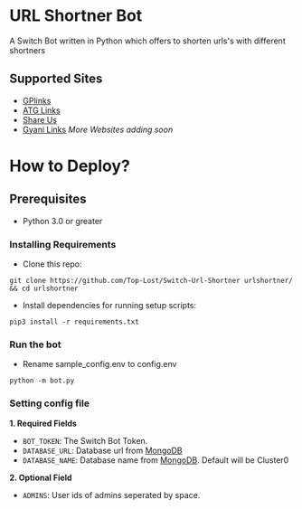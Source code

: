 # URL Shortner Bot
A Switch Bot written in Python which offers to shorten urls's with different shortners

## Supported Sites
- [GPlinks](https://gplinks.in/)
- [ATG Links](https://atglinks.com/)
- [Share Us](https://publisher.shareus.io/)
- [Gyani Links](https://gyanilinks.com/)
*More Websites adding soon*

# How to Deploy?

## Prerequisites
- Python 3.0 or greater

### Installing Requirements
- Clone this repo:

```
git clone https://github.com/Top-Lost/Switch-Url-Shortner urlshortner/ && cd urlshortner
```

- Install dependencies for running setup scripts:
```
pip3 install -r requirements.txt
```

### Run the bot
- Rename sample_config.env to config.env


```
python -m bot.py
```
### Setting config file
**1. Required Fields**

- `BOT_TOKEN`: The Switch Bot Token.
- `DATABASE_URL`: Database url from [MongoDB](https://mongodb.com)
- `DATABASE_NAME`: Database name from [MongoDB](https://mongodb.com). Default will be Cluster0

**2. Optional Field**
- `ADMINS`: User ids of admins seperated by space.